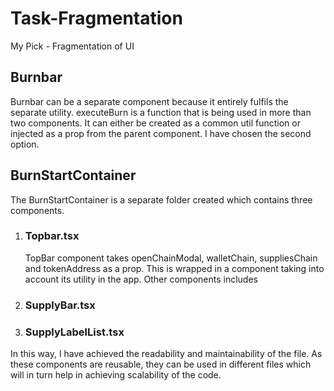 <h1>Task-Fragmentation</h1>

My Pick - Fragmentation of UI

<h2>
Burnbar  
</h2>
<p>
Burnbar can be a separate component because it entirely fulfils the separate utility. executeBurn is a function that is being used in more than two components. It can either be created as a common util function or injected as a prop from the parent component. I have chosen the second option.
</p>

<h2>BurnStartContainer</h2>
<p>
  The BurnStartContainer is a separate folder created which contains three components. 
</p>

<ol>
  <li>
    <h3>Topbar.tsx</h3>
<p>TopBar component takes openChainModal, walletChain, suppliesChain and tokenAddress as a prop. This is wrapped in a component taking into account its utility in the app. Other components includes</p>
  </li>
 <li>
    <h3>SupplyBar.tsx</h3>
  </li>
 <li>
    <h3>SupplyLabelList.tsx</h3>
  </li>
</ol>

<p>In this way, I have achieved the readability and maintainability of the file. As these components are reusable, they can be used in different files which will in turn help in achieving scalability of the code.</p>
